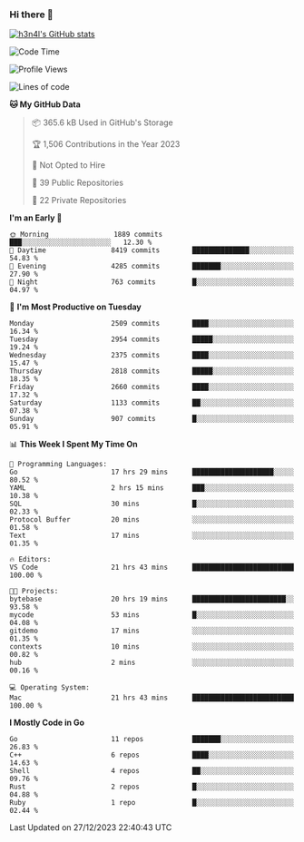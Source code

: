 ### Hi there 👋

[![h3n4l's GitHub stats](https://github-readme-stats.vercel.app/api?username=h3n4l&count_private=true&show_icons=true&theme=radical)](https://github.com/h3n4l/github-readme-stats)

<!--START_SECTION:waka-->
![Code Time](http://img.shields.io/badge/Code%20Time-1%2C824%20hrs%2025%20mins-blue)

![Profile Views](http://img.shields.io/badge/Profile%20Views-1-blue)

![Lines of code](https://img.shields.io/badge/From%20Hello%20World%20I%27ve%20Written-4.0%20million%20lines%20of%20code-blue)

**🐱 My GitHub Data** 

> 📦 365.6 kB Used in GitHub's Storage 
 > 
> 🏆 1,506 Contributions in the Year 2023
 > 
> 🚫 Not Opted to Hire
 > 
> 📜 39 Public Repositories 
 > 
> 🔑 22 Private Repositories 
 > 
**I'm an Early 🐤** 

```text
🌞 Morning                1889 commits        ███░░░░░░░░░░░░░░░░░░░░░░   12.30 % 
🌆 Daytime                8419 commits        ██████████████░░░░░░░░░░░   54.83 % 
🌃 Evening                4285 commits        ███████░░░░░░░░░░░░░░░░░░   27.90 % 
🌙 Night                  763 commits         █░░░░░░░░░░░░░░░░░░░░░░░░   04.97 % 
```
📅 **I'm Most Productive on Tuesday** 

```text
Monday                   2509 commits        ████░░░░░░░░░░░░░░░░░░░░░   16.34 % 
Tuesday                  2954 commits        █████░░░░░░░░░░░░░░░░░░░░   19.24 % 
Wednesday                2375 commits        ████░░░░░░░░░░░░░░░░░░░░░   15.47 % 
Thursday                 2818 commits        █████░░░░░░░░░░░░░░░░░░░░   18.35 % 
Friday                   2660 commits        ████░░░░░░░░░░░░░░░░░░░░░   17.32 % 
Saturday                 1133 commits        ██░░░░░░░░░░░░░░░░░░░░░░░   07.38 % 
Sunday                   907 commits         █░░░░░░░░░░░░░░░░░░░░░░░░   05.91 % 
```


📊 **This Week I Spent My Time On** 

```text
💬 Programming Languages: 
Go                       17 hrs 29 mins      ████████████████████░░░░░   80.52 % 
YAML                     2 hrs 15 mins       ███░░░░░░░░░░░░░░░░░░░░░░   10.38 % 
SQL                      30 mins             █░░░░░░░░░░░░░░░░░░░░░░░░   02.33 % 
Protocol Buffer          20 mins             ░░░░░░░░░░░░░░░░░░░░░░░░░   01.58 % 
Text                     17 mins             ░░░░░░░░░░░░░░░░░░░░░░░░░   01.35 % 

🔥 Editors: 
VS Code                  21 hrs 43 mins      █████████████████████████   100.00 % 

🐱‍💻 Projects: 
bytebase                 20 hrs 19 mins      ███████████████████████░░   93.58 % 
mycode                   53 mins             █░░░░░░░░░░░░░░░░░░░░░░░░   04.08 % 
gitdemo                  17 mins             ░░░░░░░░░░░░░░░░░░░░░░░░░   01.35 % 
contexts                 10 mins             ░░░░░░░░░░░░░░░░░░░░░░░░░   00.82 % 
hub                      2 mins              ░░░░░░░░░░░░░░░░░░░░░░░░░   00.16 % 

💻 Operating System: 
Mac                      21 hrs 43 mins      █████████████████████████   100.00 % 
```

**I Mostly Code in Go** 

```text
Go                       11 repos            ███████░░░░░░░░░░░░░░░░░░   26.83 % 
C++                      6 repos             ████░░░░░░░░░░░░░░░░░░░░░   14.63 % 
Shell                    4 repos             ██░░░░░░░░░░░░░░░░░░░░░░░   09.76 % 
Rust                     2 repos             █░░░░░░░░░░░░░░░░░░░░░░░░   04.88 % 
Ruby                     1 repo              █░░░░░░░░░░░░░░░░░░░░░░░░   02.44 % 
```




 Last Updated on 27/12/2023 22:40:43 UTC
<!--END_SECTION:waka-->

